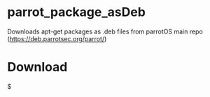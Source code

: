 # parrot_package_asDeb

Downloads apt-get packages as .deb files from parrotOS main repo (https://deb.parrotsec.org/parrot/)


# Download

$ 
